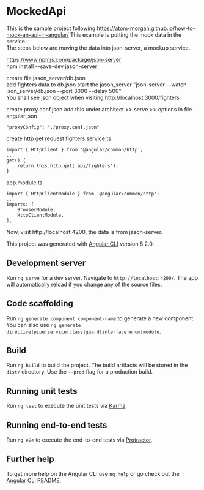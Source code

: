 # MockedApi

This is the sample project following https://atom-morgan.github.io/how-to-mock-an-api-in-angular/
This example is putting the mock data in the service.  
The steps below are moving the data into json-server, a mockup service.

https://www.npmjs.com/package/json-server  
npm install --save-dev jason-server

create file jason_server/db.json  
add fighters data to db.json
start the jason_server "json-server --watch json_server/db.json --port 3000 --delay 500"  
You shall see json object when visiting http://localhost:3000/fighters  

create proxy.conf.json
add this under architect >> serve >> options  in file angular.json
```
"proxyConfig": "./proxy.conf.json"
```
create http get request
fighters.service.ts
```
import { HttpClient } from '@angular/common/http';
...
get() {
    return this.http.get('api/fighters');
}
```
app.module.ts
```
import { HttpClientModule } from '@angular/common/http';
...
imports: [
    BrowserModule,
    HttpClientModule,
],
```
Now, visit http://localhost:4200, the data is from jason-server.

This project was generated with [Angular CLI](https://github.com/angular/angular-cli) version 8.2.0.

## Development server

Run `ng serve` for a dev server. Navigate to `http://localhost:4200/`. The app will automatically reload if you change any of the source files.

## Code scaffolding

Run `ng generate component component-name` to generate a new component. You can also use `ng generate directive|pipe|service|class|guard|interface|enum|module`.

## Build

Run `ng build` to build the project. The build artifacts will be stored in the `dist/` directory. Use the `--prod` flag for a production build.

## Running unit tests

Run `ng test` to execute the unit tests via [Karma](https://karma-runner.github.io).

## Running end-to-end tests

Run `ng e2e` to execute the end-to-end tests via [Protractor](http://www.protractortest.org/).

## Further help

To get more help on the Angular CLI use `ng help` or go check out the [Angular CLI README](https://github.com/angular/angular-cli/blob/master/README.md).
